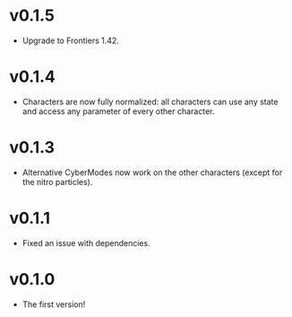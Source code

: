 # v0.1.5
* Upgrade to Frontiers 1.42.

# v0.1.4
* Characters are now fully normalized: all characters can use any state and access any parameter of every other character.

# v0.1.3
* Alternative CyberModes now work on the other characters (except for the nitro particles).

# v0.1.1
* Fixed an issue with dependencies.

# v0.1.0
* The first version!
